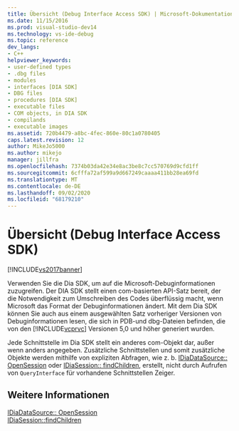 ```yaml
---
title: Übersicht (Debug Interface Access SDK) | Microsoft-Dokumentation
ms.date: 11/15/2016
ms.prod: visual-studio-dev14
ms.technology: vs-ide-debug
ms.topic: reference
dev_langs:
- C++
helpviewer_keywords:
- user-defined types
- .dbg files
- modules
- interfaces [DIA SDK]
- DBG files
- procedures [DIA SDK]
- executable files
- COM objects, in DIA SDK
- compilands
- executable images
ms.assetid: 720b4479-a8bc-4fec-860e-80c1a0780405
caps.latest.revision: 12
author: MikeJo5000
ms.author: mikejo
manager: jillfra
ms.openlocfilehash: 7374b03da42e34e8ac3be8c7cc570769d9cfd1ff
ms.sourcegitcommit: 6cfffa72af599a9d667249caaaa411bb28ea69fd
ms.translationtype: MT
ms.contentlocale: de-DE
ms.lasthandoff: 09/02/2020
ms.locfileid: "68179210"
---
```

# <a name="overview-debug-interface-access-sdk"></a>Übersicht (Debug Interface Access SDK)
[!INCLUDE[vs2017banner](../../includes/vs2017banner.md)]

Verwenden Sie die Dia SDK, um auf die Microsoft-Debuginformationen zuzugreifen. Der DIA SDK stellt einen com-basierten API-Satz bereit, der die Notwendigkeit zum Umschreiben des Codes überflüssig macht, wenn Microsoft das Format der Debuginformationen ändert. Mit dem Dia SDK können Sie auch aus einem ausgewählten Satz vorheriger Versionen von Debuginformationen lesen, die sich in PDB-und dbg-Dateien befinden, die von den [!INCLUDE[vcprvc](../../includes/vcprvc-md.md)] Versionen 5,0 und höher generiert wurden.  
  
 Jede Schnittstelle im Dia SDK stellt ein anderes com-Objekt dar, außer wenn anders angegeben. Zusätzliche Schnittstellen und somit zusätzliche Objekte werden mithilfe von expliziten Abfragen, wie z. b. [IDiaDataSource:: OpenSession](../../debugger/debug-interface-access/idiadatasource-opensession.md) oder [IDiaSession:: findChildren](../../debugger/debug-interface-access/idiasession-findchildren.md), erstellt, nicht durch Aufrufen von `QueryInterface` für vorhandene Schnittstellen Zeiger.  
  
## <a name="see-also"></a>Weitere Informationen  
 [IDiaDataSource:: OpenSession](../../debugger/debug-interface-access/idiadatasource-opensession.md)   
 [IDiaSession::findChildren](../../debugger/debug-interface-access/idiasession-findchildren.md)
